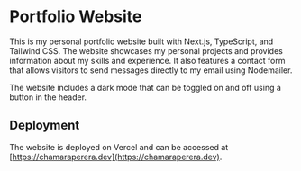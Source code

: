 # Portfolio Website

This is my personal portfolio website built with Next.js, TypeScript, and Tailwind CSS. The website showcases my personal projects and provides information about my skills and experience. It also features a contact form that allows visitors to send messages directly to my email using Nodemailer.

The website includes a dark mode that can be toggled on and off using a button in the header.

## Deployment

The website is deployed on Vercel and can be accessed at [https://chamaraperera.dev](https://chamaraperera.dev).
